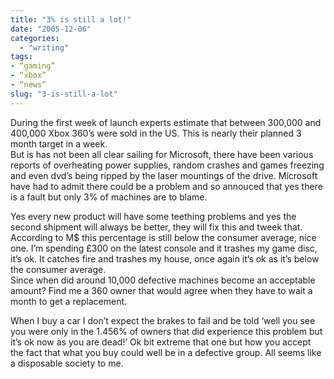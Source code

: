 ```yaml
---
title: "3% is still a lot!"
date: "2005-12-06"
categories: 
  - "writing"
tags:
- “gaming”
- “xbox”
- “news”
slug: "3-is-still-a-lot"
---
```


During the first week of launch experts estimate that between 300,000 and 400,000 Xbox 360’s were sold in the US. This is nearly their planned 3 month target in a week.  
But is has not been all clear sailing for Microsoft, there have been various reports of overheating power supplies, random crashes and games freezing and even dvd’s being ripped by the laser mountings of the drive. Microsoft have had to admit there could be a problem and so annouced that yes there is a fault but only 3% of machines are to blame.  

Yes every new product will have some teething problems and yes the second shipment will always be better, they will fix this and tweek that. According to M$ this percentage is still below the consumer average, nice one. I’m spending £300 on the latest console and it trashes my game disc, it’s ok. It catches fire and trashes my house, once again it’s ok as it’s below the consumer average.  
Since when did around 10,000 defective machines become an acceptable amount? Find me a 360 owner that would agree when they have to wait a month to get a replacement.  

When I buy a car I don’t expect the brakes to fail and be told ‘well you see you were only in the 1.456% of owners that did experience this problem but it’s ok now as you are dead!’ Ok bit extreme that one but how you accept the fact that what you buy could well be in a defective group. All seems like a disposable society to me.
